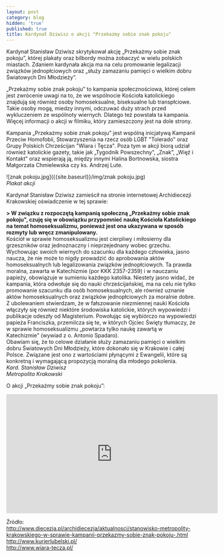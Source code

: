 ```yaml
---
layout: post
category: blog
hidden: 'true'
published: true
title: Kardynał Dziwisz o akcji "Przekażmy sobie znak pokoju"
---
```

Kardynał Stanisław Dziwisz skrytykował akcję „Przekażmy sobie znak pokoju”, której plakaty oraz bilbordy można zobaczyć w wielu polskich miastach. Zdaniem kardynała akcja ma na celu promowanie legalizacji związków jednopłciowych oraz „służy zamazaniu pamięci o wielkim dobru Światowych Dni Młodzieży”.        
<!--more-->
„Przekażmy sobie znak pokoju” to kampania społecznościowa, której celem jest zwrócenie uwagi na to, że we wspólnocie Kościoła katolickiego znajdują się również osoby homoseksualne, biseksualne lub transpłciowe. Takie osoby mogą, miedzy innymi, odczuwać duży strach przed wykluczeniem ze wspólnoty wiernych. Dlatego też powstała ta kampania.          
Więcej informacji o akcji w filmiku, który zamieszczony jest na dole strony.        

Kampania „Przekażmy sobie znak pokoju” jest wspólną inicjatywą Kampanii Przeciw Homofobii, Stowarzyszenia na rzecz osób LGBT "Tolerado" oraz Grupy Polskich Chrześcijan "Wiara i Tęcza". Poza tym w akcji biorą udział również katolickie gazety, takie jak „Tygodnik Powszechny”, „Znak”, „Więź i Kontakt” oraz wspierają ją, między innymi Halina Bortnowska, siostra Małgorzata Chmielewska czy ks. Andrzej Lute. 

![znak pokoju.jpg]({{site.baseurl}}/img/znak pokoju.jpg)          
*Plakat akcji*      

Kardynał Stanisław Dziwisz zamieścił na stronie internetowej Archidiecezji Krakowskiej oświadczenie w tej sprawie: 

**> W związku z rozpoczętą kampanią społeczną „Przekażmy sobie znak pokoju", czuję się w obowiązku przypomnieć naukę Kościoła Katolickiego na temat homoseksualizmu, ponieważ jest ona ukazywana w sposób rozmyty lub wręcz zmanipulowany.**     
Kościół w sprawie homoseksualizmu jest cierpliwy i miłosierny dla grzeszników oraz jednoznaczny i nieprzejednany wobec grzechu. Wychowując swoich wiernych do szacunku dla każdego człowieka, jasno naucza, że nie może to nigdy prowadzić do aprobowania aktów homoseksualnych lub legalizowania związków jednopłciowych. Ta prawda moralna, zawarta w Katechizmie (por KKK 2357-2359) i w nauczaniu papieży, obowiązuje w sumieniu każdego katolika. 
Niestety jasno widać, że kampania, która odwołuje się do nauki chrześcijańskiej, ma na celu nie tylko promowanie szacunku dla osób homoseksualnych, ale również uznanie aktów homoseksualnych oraz związków jednopłciowych za moralnie dobre. Z ubolewaniem stwierdzam, że w fałszowanie niezmiennej nauki Kościoła włączyły się również niektóre środowiska katolickie, których wypowiedzi i publikacje odeszły od Magisterium. Powołując się wybiórczo na wypowiedzi papieża Franciszka, przemilcza się te, w których Ojciec Święty tłumaczy, że w sprawie homoseksualizmu „powtarza tylko naukę zawartą w Katechizmie" (wywiad z o. Antonio Spadaro).  
Obawiam się, że to celowe działanie służy zamazaniu pamięci o wielkim dobru Światowych Dni Młodzieży, które dokonało się w Krakowie i całej Polsce. Związane jest ono z wartościami płynącymi z Ewangelii, które są konkretną i wymagającą propozycją moralną dla młodego pokolenia.    
_Kard. Stanisław Dziwisz       
Metropolita Krakowski_         

O akcji „Przekażmy sobie znak pokoju”:        
<iframe width="560" height="315" src="https://www.youtube.com/embed/Gah3f0n7ZQg" frameborder="0" allowfullscreen></iframe>

Źródło:        
http://www.diecezja.pl/archidiecezja/aktualnosci/stanowisko-metropolity-krakowskiego-w-sprawie-kampanii-przekazmy-sobie-znak-pokoju-.html       
http://www.kurierlubelski.pl/       
http://www.wiara-tecza.pl/
